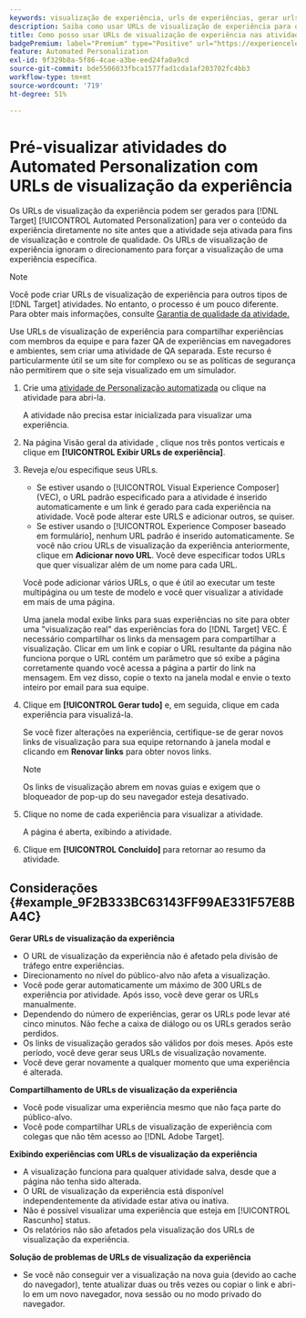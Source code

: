 ```yaml
---
keywords: visualização de experiência, urls de experiências, gerar urls, ver urls de experiências
description: Saiba como usar URLs de visualização de experiência para o Adobe [!DNL Target] Atividades do Automated Personalization para ver o conteúdo da experiência diretamente no site antes da atividade ser ativada.
title: Como posso usar URLs de visualização de experiência nas atividades do Automated Personalization?
badgePremium: label="Premium" type="Positive" url="https://experienceleague.adobe.com/docs/target/using/introduction/intro.html?lang=en#premium newtab=true" tooltip="See what's included in Target Premium."
feature: Automated Personalization
exl-id: 9f329b8a-5f86-4cae-a3be-eed24fa0a9cd
source-git-commit: bde5506033fbca1577fad1cda1af203702fc4bb3
workflow-type: tm+mt
source-wordcount: '719'
ht-degree: 51%

---
```


# Pré-visualizar atividades do Automated Personalization com URLs de visualização da experiência

Os URLs de visualização da experiência podem ser gerados para [!DNL Target] [!UICONTROL Automated Personalization] para ver o conteúdo da experiência diretamente no site antes que a atividade seja ativada para fins de visualização e controle de qualidade. Os URLs de visualização de experiência ignoram o direcionamento para forçar a visualização de uma experiência específica.

>[!NOTE]
>
>Você pode criar URLs de visualização de experiência para outros tipos de [!DNL Target] atividades. No entanto, o processo é um pouco diferente. Para obter mais informações, consulte [Garantia de qualidade da atividade.](/help/main/c-activities/c-activity-qa/activity-qa.md#preview)

Use URLs de visualização de experiência para compartilhar experiências com membros da equipe e para fazer QA de experiências em navegadores e ambientes, sem criar uma atividade de QA separada. Este recurso é particularmente útil se um site for complexo ou se as políticas de segurança não permitirem que o site seja visualizado em um simulador.

1. Crie uma [atividade de Personalização automatizada](/help/main/c-activities/t-automated-personalization/create-ap-activity.md#task_8AAF837796D74CF893CA2F88BA1491C9) ou clique na atividade para abri-la.

   A atividade não precisa estar inicializada para visualizar uma experiência.

1. Na página Visão geral da atividade , clique nos três pontos verticais e clique em **[!UICONTROL Exibir URLs de experiência]**.

1. Reveja e/ou especifique seus URLs.

   * Se estiver usando o [!UICONTROL Visual Experience Composer] (VEC), o URL padrão especificado para a atividade é inserido automaticamente e um link é gerado para cada experiência na atividade. Você pode alterar este URLS e adicionar outros, se quiser.
   * Se estiver usando o [!UICONTROL Experience Composer baseado em formulário], nenhum URL padrão é inserido automaticamente. Se você não criou URLs de visualização da experiência anteriormente, clique em **Adicionar novo URL**. Você deve especificar todos URLs que quer visualizar além de um nome para cada URL.

   Você pode adicionar vários URLs, o que é útil ao executar um teste multipágina ou um teste de modelo e você quer visualizar a atividade em mais de uma página.

   Uma janela modal exibe links para suas experiências no site para obter uma &quot;visualização real&quot; das experiências fora do [!DNL Target] VEC. É necessário compartilhar os links da mensagem para compartilhar a visualização. Clicar em um link e copiar o URL resultante da página não funciona porque o URL contém um parâmetro que só exibe a página corretamente quando você acessa a página a partir do link na mensagem. Em vez disso, copie o texto na janela modal e envie o texto inteiro por email para sua equipe.

1. Clique em **[!UICONTROL Gerar tudo]** e, em seguida, clique em cada experiência para visualizá-la.

   Se você fizer alterações na experiência, certifique-se de gerar novos links de visualização para sua equipe retornando à janela modal e clicando em **Renovar links** para obter novos links.

   >[!NOTE]
   >
   >Os links de visualização abrem em novas guias e exigem que o bloqueador de pop-up do seu navegador esteja desativado.

1. Clique no nome de cada experiência para visualizar a atividade.

   A página é aberta, exibindo a atividade.

1. Clique em **[!UICONTROL Concluído]** para retornar ao resumo da atividade.

## Considerações {#example_9F2B333BC63143FF99AE331F57E8BA4C}

**Gerar URLs de visualização da experiência**

* O URL de visualização da experiência não é afetado pela divisão de tráfego entre experiências.
* Direcionamento no nível do público-alvo não afeta a visualização.
* Você pode gerar automaticamente um máximo de 300 URLs de experiência por atividade. Após isso, você deve gerar os URLs manualmente.
* Dependendo do número de experiências, gerar os URLs pode levar até cinco minutos. Não feche a caixa de diálogo ou os URLs gerados serão perdidos.
* Os links de visualização gerados são válidos por dois meses. Após este período, você deve gerar seus URLs de visualização novamente.
* Você deve gerar novamente a qualquer momento que uma experiência é alterada.

**Compartilhamento de URLs de visualização da experiência**

* Você pode visualizar uma experiência mesmo que não faça parte do público-alvo.
* Você pode compartilhar URLs de visualização de experiência com colegas que não têm acesso ao [!DNL Adobe Target].

**Exibindo experiências com URLs de visualização da experiência**

* A visualização funciona para qualquer atividade salva, desde que a página não tenha sido alterada.
* O URL de visualização da experiência está disponível independentemente da atividade estar ativa ou inativa.
* Não é possível visualizar uma experiência que esteja em [!UICONTROL Rascunho] status.
* Os relatórios não são afetados pela visualização dos URLs de visualização da experiência.

**Solução de problemas de URLs de visualização da experiência**

* Se você não conseguir ver a visualização na nova guia (devido ao cache do navegador), tente atualizar duas ou três vezes ou copiar o link e abri-lo em um novo navegador, nova sessão ou no modo privado do navegador.
